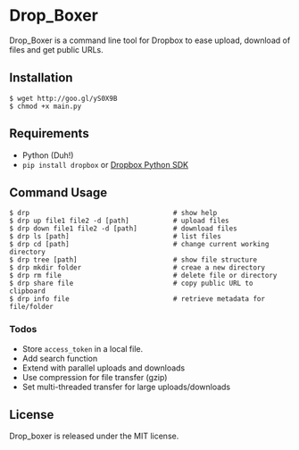 Drop_Boxer
==========

Drop_Boxer is a command line tool for Dropbox to ease upload, download of files and get public URLs.

Installation
------------

```
$ wget http://goo.gl/yS0X9B
$ chmod +x main.py

```
Requirements
------------

- Python (Duh!)
- `pip install dropbox`
or [Dropbox Python SDK](https://www.dropbox.com/developers/core/sdks/python)


Command Usage
--------------

```
$ drp                                    # show help
$ drp up file1 file2 -d [path]           # upload files
$ drp down file1 file2 -d [path]         # download files
$ drp ls [path]                          # list files
$ drp cd [path]                          # change current working directory
$ drp tree [path]                        # show file structure
$ drp mkdir folder                       # creae a new directory
$ drp rm file                            # delete file or directory
$ drp share file                         # copy public URL to clipboard
$ drp info file                          # retrieve metadata for file/folder
```

### Todos
* Store `access_token` in a local file.
* Add search function
* Extend with parallel uploads and downloads
* Use compression for file transfer (gzip)
* Set multi-threaded transfer for large uploads/downloads

License
-------

Drop_boxer is released under the MIT license.
